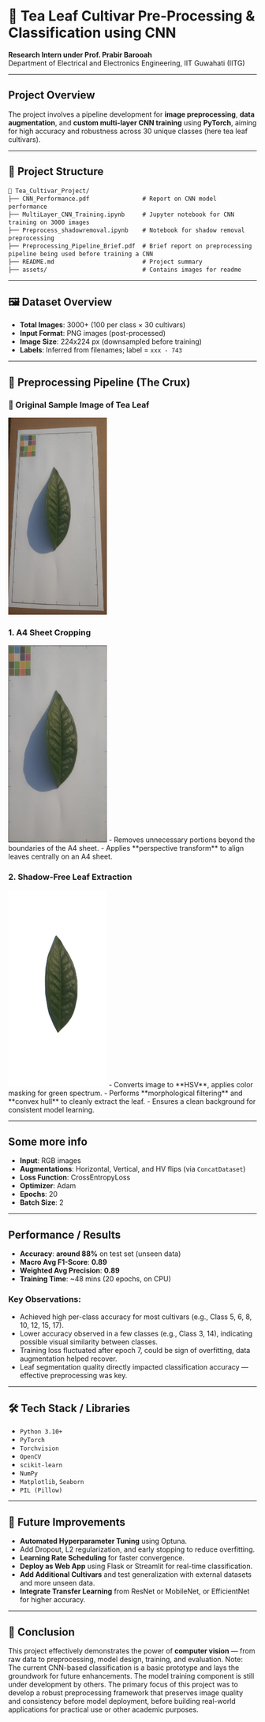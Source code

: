 # 🍃 Tea Leaf Cultivar Pre-Processing & Classification using CNN

**Research Intern under Prof. Prabir Barooah**  
Department of Electrical and Electronics Engineering, IIT Guwahati (IITG)

---

## Project Overview
The project involves a pipeline development for **image preprocessing**, **data augmentation**, and **custom multi-layer CNN training** using **PyTorch**, aiming for high accuracy and robustness across 30 unique classes (here tea leaf cultivars).

---

## 📁 Project Structure

```
📂 Tea_Cultivar_Project/
├── CNN_Performance.pdf               # Report on CNN model performance
├── MultiLayer_CNN_Training.ipynb     # Jupyter notebook for CNN training on 3000 images
├── Preprocess_shadowremoval.ipynb    # Notebook for shadow removal preprocessing
├── Preprocessing_Pipeline_Brief.pdf  # Brief report on preprocessing pipeline being used before training a CNN
├── README.md                         # Project summary
├── assets/                           # Contains images for readme

```

---

## 🖼️ Dataset Overview

- **Total Images**: 3000+ (100 per class × 30 cultivars)
- **Input Format**: PNG images (post-processed)
- **Image Size**: 224x224 px (downsampled before training)
- **Labels**: Inferred from filenames; label = `xxx - 743`

---

## 🧪 Preprocessing Pipeline (The Crux)

### 🔹 Original Sample Image of Tea Leaf
<img src="assets/original_leaf.jpeg" alt="Original Leaf" width="200" height="400"/>

### 1. A4 Sheet Cropping
<img src="assets/after_a4_crop.jpeg" alt="After A4 Crop" width="200" height="400"/>
- Removes unnecessary portions beyond the boundaries of the A4 sheet.
- Applies **perspective transform** to align leaves centrally on an A4 sheet.

### 2. Shadow-Free Leaf Extraction
<img src="assets/final_shadow_free_leaf.jpeg" alt="Final Leaf" width="200" height="400"/>
- Converts image to **HSV**, applies color masking for green spectrum.
- Performs **morphological filtering** and **convex hull** to cleanly extract the leaf.
- Ensures a clean background for consistent model learning.

---

## Some more info

- **Input**: RGB images
- **Augmentations**: Horizontal, Vertical, and HV flips (via `ConcatDataset`)
- **Loss Function**: CrossEntropyLoss
- **Optimizer**: Adam
- **Epochs**: 20
- **Batch Size**: 2

---

## Performance / Results

- **Accuracy**: **around 88%** on test set (unseen data)
- **Macro Avg F1-Score**: **0.89**
- **Weighted Avg Precision**: **0.89**
- **Training Time**: ~48 mins (20 epochs, on CPU)

### Key Observations:
- Achieved high per-class accuracy for most cultivars (e.g., Class 5, 6, 8, 10, 12, 15, 17).
- Lower accuracy observed in a few classes (e.g., Class 3, 14), indicating possible visual similarity between classes.
- Training loss fluctuated after epoch 7, could be sign of overfitting, data augmentation helped recover.
- Leaf segmentation quality directly impacted classification accuracy — effective preprocessing was key.

---

## 🛠️ Tech Stack / Libraries

- `Python 3.10+`
- `PyTorch`
- `Torchvision`
- `OpenCV`
- `scikit-learn`
- `NumPy`
- `Matplotlib`, `Seaborn`
- `PIL (Pillow)`

---

## 📌 Future Improvements

-  **Automated Hyperparameter Tuning** using Optuna.
-  Add Dropout, L2 regularization, and early stopping to reduce overfitting.
-  **Learning Rate Scheduling** for faster convergence.
-  **Deploy as Web App** using Flask or Streamlit for real-time classification.
-  **Add Additional Cultivars** and test generalization with external datasets and more unseen data.
-  **Integrate Transfer Learning** from ResNet or MobileNet, or EfficientNet for higher accuracy.

---

## 🏁 Conclusion

This project effectively demonstrates the power of **computer vision** — from raw data to preprocessing, model design, training, and evaluation. 
Note: The current CNN-based classification is a basic prototype and lays the groundwork for future enhancements. The model training component is still under development by others. The primary focus of this project was to develop a robust preprocessing framework that preserves image quality and consistency before model deployment, before building real-world applications for practical use or other academic purposes.
